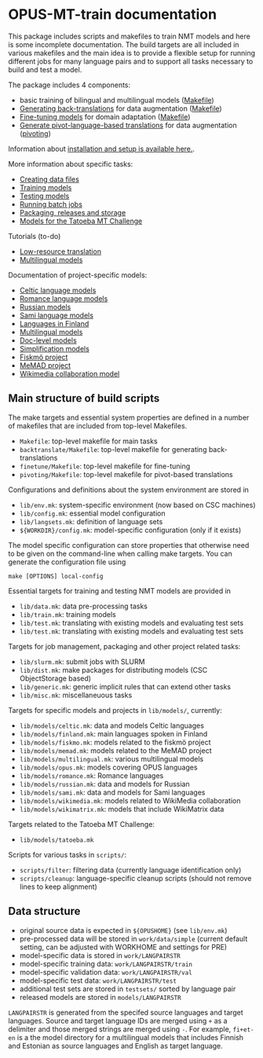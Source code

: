 # OPUS-MT-train documentation

This package includes scripts and makefiles to train NMT models and here is some incomplete documentation.
The build targets are all included in various makefiles and the main idea is to provide a flexible setup for running different jobs for many language pairs and to support all tasks necessary to build and test a model.

The package includes 4 components:

* basic training of bilingual and multilingual models ([Makefile](https://github.com/Helsinki-NLP/OPUS-MT-train/blob/master/Makefile))
* [Generating back-translations](https://github.com/Helsinki-NLP/OPUS-MT-train/blob/master/backtranslate/README.md) for data augmentation ([Makefile](https://github.com/Helsinki-NLP/OPUS-MT-train/blob/master/backtranslate/Makefile))
* [Fine-tuning models](https://github.com/Helsinki-NLP/OPUS-MT-train/blob/master/finetune/README.md) for domain adaptation ([Makefile](https://github.com/Helsinki-NLP/OPUS-MT-train/blob/master/finetune/Makefile))
* [Generate pivot-language-based translations](https://github.com/Helsinki-NLP/OPUS-MT-train/blob/master/pivoting/README.md) for data augmentation ([pivoting](https://github.com/Helsinki-NLP/OPUS-MT-train/blob/master/pivoting/Makefile))

Information about [installation and setup is available here.](https://github.com/Helsinki-NLP/Opus-MT-train/tree/master/doc/Setup.md).

More information about specific tasks:

* [Creating data files](Data.md)
* [Training models](Train.md)
* [Testing models](Test.md)
* [Running batch jobs](BatchJobs.md)
* [Packaging, releases and storage](ReleaseAndStore.md)
* [Models for the Tatoeba MT Challenge](TatoebaChallenge.md)


Tutorials (to-do)

* [Low-resource translation](tutorials/low-resource.md)
* [Multilingual models](tutorials/multilingual.md)


Documentation of project-specific models:

* [Celtic language models](models/Celtic.md)
* [Romance language models](models/Romance.md)
* [Russian models](models/Russian.md)
* [Sami language models](models/Sami.md)
* [Languages in Finland](models/Finland.md)
* [Multilingual models](models/Multilingual.md)
* [Doc-level models](models/Doclevel.md)
* [Simplification models](models/Simplify.md)
* [Fiskmö project](models/fiskmo.md)
* [MeMAD project](models/memad.md)
* [Wikimedia collaboration model](models/Wikimedia.md)





## Main structure of build scripts


The make targets and essential system properties are defined in a number of makefiles that are included from top-level Makefiles.

* `Makefile`: top-level makefile for main tasks
* `backtranslate/Makefile`: top-level makefile for generating back-translations
* `finetune/Makefile`: top-level makefile for fine-tuning
* `pivoting/Makefile`: top-level makefile for pivot-based translations


Configurations and definitions about the system environment are stored in

* `lib/env.mk`: system-specific environment (now based on CSC machines)
* `lib/config.mk`: essential model configuration
* `lib/langsets.mk`: definition of language sets
* `${WORKDIR}/config.mk`: model-specific configuration (only if it exists)

The model specific configuration can store properties that otherwise need to be given on the command-line when calling make targets. You can generate the configuration file using

```
make [OPTIONS] local-config
```


Essential targets for training and testing NMT models are provided in

* `lib/data.mk`: data pre-processing tasks
* `lib/train.mk`: training models
* `lib/test.mk`: translating with existing models and evaluating test sets
* `lib/test.mk`: translating with existing models and evaluating test sets


Targets for job management, packaging and other project related tasks:

* `lib/slurm.mk`: submit jobs with SLURM
* `lib/dist.mk`: make packages for distributing models (CSC ObjectStorage based)
* `lib/generic.mk`: generic implicit rules that can extend other tasks
* `lib/misc.mk`: miscellaneuous tasks


Targets for specific models and projects in `lib/models/`, currently:


* `lib/models/celtic.mk`: data and models Celtic languages
* `lib/models/finland.mk`: main languages spoken in Finland
* `lib/models/fiskmo.mk`: models related to the fiskmö project
* `lib/models/memad.mk`: models related to the MeMAD project
* `lib/models/multilingual.mk`: various multilingual models
* `lib/models/opus.mk`: models covering OPUS languages
* `lib/models/romance.mk`: Romance languages
* `lib/models/russian.mk`: data and models for Russian
* `lib/models/sami.mk`: data and models for Sami languages
* `lib/models/wikimedia.mk`: models related to WikiMedia collaboration
* `lib/models/wikimatrix.mk`: models that include WikiMatrix data


Targets related to the Tatoeba MT Challenge:

* `lib/models/tatoeba.mk`


Scripts for various tasks in `scripts/`:

* `scripts/filter`: filtering data (currently language identification only)
* `scripts/cleanup`: language-specific cleanup scripts (should not remove lines to keep alignment)



## Data structure

* original source data is expected in `${OPUSHOME}` (see `lib/env.mk`)
* pre-processed data will be stored in `work/data/simple` (current default setting, can be adjusted with WORKHOME and settings for PRE)
* model-specific data is stored in `work/LANGPAIRSTR`
* model-specific training data: `work/LANGPAIRSTR/train`
* model-specific validation data: `work/LANGPAIRSTR/val`
* model-specific test data: `work/LANGPAIRSTR/test`
* additional test sets are stored in `testsets/` sorted by language pair
* released models are stored in `models/LANGPAIRSTR`


`LANGPAIRSTR` is generated from the specifed source languages and target languages. Source and target language IDs are merged using `+` as a delimiter and those merged strings are merged using `-`. For example, `fi+et-en` is a the model directory for a multilingual models that includes Finnish and Estonian as source languages and English as target language.



